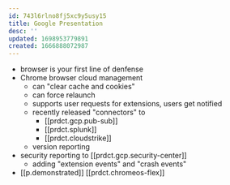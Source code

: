 ```yaml
---
id: 743l6rlno8fj5xc9y5usy15
title: Google Presentation
desc: ''
updated: 1698953779891
created: 1666888072987
---
```

- browser is your first line of denfense 
- Chrome browser cloud management
  - can "clear cache and cookies"
  - can force relaunch
  - supports user requests for extensions, users get notified
  - recently released "connectors" to 
    - [[prdct.gcp.pub-sub]]
    - [[prdct.splunk]]
    - [[prdct.cloudstrike]]
  - version reporting
- security reporting to [[prdct.gcp.security-center]]
  - adding "extension events" and "crash events"
- [[p.demonstrated]] [[prdct.chromeos-flex]]